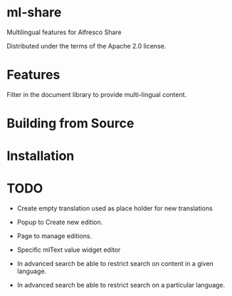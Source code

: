ml-share
========

Multilingual features for Alfresco Share

Distributed under the terms of the Apache 2.0 license.

Features
========
Filter in the document library to provide multi-lingual content.

Building from Source
====================

Installation
============

TODO
====
- Create empty translation used as place holder for new translations

- Popup to Create new edition.

- Page to manage editions.

- Specific mlText value widget editor

- In advanced search be able to restrict search on content in a given
language.

- In advanced search be able to restrict search on a particular language.
